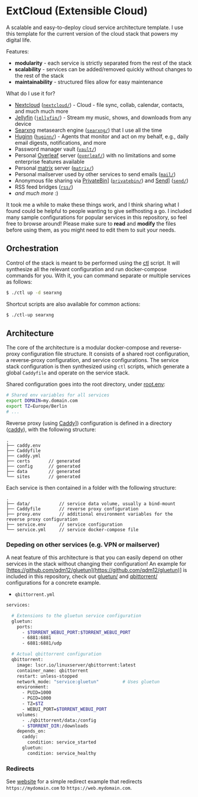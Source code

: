 # ExtCloud (Extensible Cloud)

A scalable and easy-to-deploy cloud service architecture template.
I use this template for the current version of the cloud stack that powers my digital life.

Features:
- **modularity** - each service is strictly separated from the rest of the stack
- **scalability** - services can be added/removed quickly without changes to the rest of the stack
- **maintainability** - structured files allow for easy maintenance

What do I use it for?
- [Nextcloud](https://nextcloud.com/) ([`nextcloud/`](./nextcloud/)) - Cloud - file sync, collab, calendar, contacts, and much much more
- [Jellyfin](https://jellyfin.org/) ([`jellyfin/`](./jellyfin/)) - Stream my music, shows, and downloads from any device
- [Searxng](https://github.com/searxng/searxng) metasearch engine ([`searxng/`](./searxng/)) that I use all the time
- [Huginn](https://github.com/huginn/huginn) ([`huginn/`](./huginn/)) - Agents that monitor and act on my behalf, e.g., daily email digests, notifications, and more
- Password manager vault ([`vault/`](./vault/))
- Personal [Overleaf](https://www.overleaf.com/) server ([`overleaf/`](./overleaf/)) with no limitations and some enterprise features available
- Personal [matrix](https://matrix.org/) server ([`matrix/`](./matrix/))
- Personal mailserver used by other services to send emails ([`mail/`](./mail/))
- Anonymous file sharing via [PrivateBin](https://privatebin.info/)] ([`privatebin/`](./privatebin)) and [Send](https://github.com/timvisee/send)] ([`send/`](./send))
- RSS feed bridges ([`rss/`](./rss))
- *and much more* :)

It took me a while to make these things work, and I think sharing what I found could be helpful to people wanting to give selfhosting a go.
I included many sample configurations for popular services in this repository, so feel free to browse around!
Please make sure to **read** and **modify** the files before using them, as you might need to edit them to suit your needs.

## Orchestration

Control of the stack is meant to be performed using the [ctl](./ctl) script.
It will synthesize all the relevant configuration and run docker-compose commands for you.
With it, you can command separate or multiple services as follows:
```bash
$ ./ctl up -d searxng
```
Shortcut scripts are also available for common actions:
```bash
$ ./ctl-up searxng
```

## Architecture

The core of the architecture is a modular docker-compose and reverse-proxy configuration file structure.
It consists of a shared root configuration, a reverse-proxy configuration, and service configurations.
The service stack configuration is then synthesized using `ctl` scripts, which generate a global `Caddyfile` and operate on the service stack.

Shared configuration goes into the root directory, under [root.env](./root.env):
```bash
# Shared env variables for all services
export DOMAIN=my.domain.com
export TZ=Europe/Berlin
# ...
```

Reverse proxy (using [Caddy](https://caddyserver.com/)]) configuration is defined in a directory ([caddy](./caddy/)), with the following structure:
```
.
├── caddy.env
├── Caddyfile
├── caddy.yml
├── certs       // generated
├── config      // generated
├── data        // generated
└── sites       // generated
```

Each service is then contained in a folder with the following structure:
```
.
├── data/           // service data volume, usually a bind-mount
├── Caddyfile       // reverse proxy configuration
├── proxy.env       // additional environment variables for the reverse proxy configuration
├── service.env     // service configuration
└── service.yml     // service docker-compose file
```

### Depeding on other services (e.g. VPN or mailserver)

A neat feature of this architecture is that you can easily depend on other services in the stack without changing their configuration!
An example for [https://github.com/qdm12/gluetun](https://github.com/qdm12/gluetun)] is included in this repository, check out [gluetun/](./gluetun) and [qbittorrent/](./qbittorrent) configurations for a concrete example.

- `qbittorrent.yml`
```bash
services:

  # Extensions to the gluetun service configuration
  gluetun:
    ports:
      - $TORRENT_WEBUI_PORT:$TORRENT_WEBUI_PORT
      - 6881:6881
      - 6881:6881/udp

  # Actual qbittorrent configuration
  qbittorrent:
    image: lscr.io/linuxserver/qbittorrent:latest
    container_name: qbittorrent
    restart: unless-stopped
    network_mode: "service:gluetun"         # Uses gluetun
    environment:
      - PUID=1000
      - PGID=1000
      - TZ=$TZ
      - WEBUI_PORT=$TORRENT_WEBUI_PORT
    volumes:
      - ./qbittorrent/data:/config
      - $TORRENT_DIR:/downloads
    depends_on:
      caddy:
        condition: service_started
      gluetun:
        condition: service_healthy
```

### Redirects

See [website](./website) for a simple redirect example that redirects `https://mydomain.com` to `https://web.mydomain.com`.

